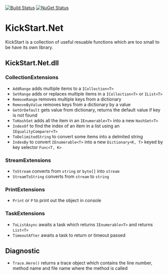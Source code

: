 [![Build Status](https://travis-ci.org/mcai4gl2/KickStart.Net.svg)](https://travis-ci.org/mcai4gl2/KickStart.Net)
[![NuGet Status](http://img.shields.io/nuget/v/KickStart.Net.svg?style=flat)](https://www.nuget.org/packages/KickStart.Net/)

# KickStart.Net

KickStart is a collection of useful resuable functions which are too small to be have its own library.

## KickStart.Net.dll

### CollectionExtensions
* `AddRange` adds multiple items to a `ICollection<T>`
* `SetRange` adds or replaces multiple items in a `ICollection<T>` or `IList<T>`
* `RemoveRange` removes multiple keys from a dictionary
* `RemoveByValue` removes keys from a dictionary by a value
* `GetOrDefault` gets value from dictionary, returns the default value if key is not found
* `ToHashSet` adds all the item in an `IEnumerable<T>` into a new `HashSet<T>`
* `IndexOf` to find the index of an item in a list using an `IEqualityComparer<T>`
* `ToDelimitedString` to convert some items into a delmited string
* `IndexBy` to convert `IEnumerable<T>` into a new `Dictionary<K, T>` keyed by key selector `Func<T, K>`

### StreamExtensions
* `ToStream` converts from `string` or `byte[]` into `stream`
* `StreamToString` converts from `stream` to `string`

### PrintExtensions
* `Print` or `P` to print out the object in console

### TaskExtensions
* `ToListAsync` awaits a task which returns `IEnumerable<T>` and returns `List<T>`
* `TimeoutAfter` awaits a task to return or timeout passed

## Diagnostic
* `Trace.Here()` returns a trace object which contains the line number, method name and file name where the method is called

